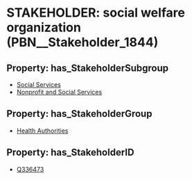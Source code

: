 # STAKEHOLDER: __social welfare organization__ (PBN__Stakeholder_1844)

## Property: has_StakeholderSubgroup

* [Social Services](PBN__StakeholderSubgroup_40)
* [Nonprofit and Social Services](PBN__StakeholderSubgroup_41)

## Property: has_StakeholderGroup

* [Health Authorities](PBN__StakeholderGroup_4)

## Property: has_StakeholderID

* [Q336473](Q336473)

